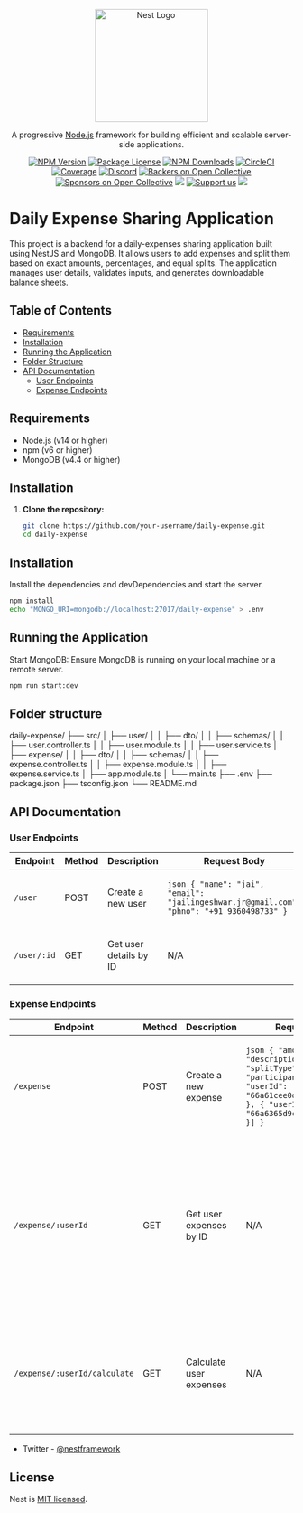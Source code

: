 <p align="center">
  <a href="http://nestjs.com/" target="blank"><img src="https://nestjs.com/img/logo-small.svg" width="200" alt="Nest Logo" /></a>
</p>

[circleci-image]: https://img.shields.io/circleci/build/github/nestjs/nest/master?token=abc123def456
[circleci-url]: https://circleci.com/gh/nestjs/nest

  <p align="center">A progressive <a href="http://nodejs.org" target="_blank">Node.js</a> framework for building efficient and scalable server-side applications.</p>
    <p align="center">
<a href="https://www.npmjs.com/~nestjscore" target="_blank"><img src="https://img.shields.io/npm/v/@nestjs/core.svg" alt="NPM Version" /></a>
<a href="https://www.npmjs.com/~nestjscore" target="_blank"><img src="https://img.shields.io/npm/l/@nestjs/core.svg" alt="Package License" /></a>
<a href="https://www.npmjs.com/~nestjscore" target="_blank"><img src="https://img.shields.io/npm/dm/@nestjs/common.svg" alt="NPM Downloads" /></a>
<a href="https://circleci.com/gh/nestjs/nest" target="_blank"><img src="https://img.shields.io/circleci/build/github/nestjs/nest/master" alt="CircleCI" /></a>
<a href="https://coveralls.io/github/nestjs/nest?branch=master" target="_blank"><img src="https://coveralls.io/repos/github/nestjs/nest/badge.svg?branch=master#9" alt="Coverage" /></a>
<a href="https://discord.gg/G7Qnnhy" target="_blank"><img src="https://img.shields.io/badge/discord-online-brightgreen.svg" alt="Discord"/></a>
<a href="https://opencollective.com/nest#backer" target="_blank"><img src="https://opencollective.com/nest/backers/badge.svg" alt="Backers on Open Collective" /></a>
<a href="https://opencollective.com/nest#sponsor" target="_blank"><img src="https://opencollective.com/nest/sponsors/badge.svg" alt="Sponsors on Open Collective" /></a>
  <a href="https://paypal.me/kamilmysliwiec" target="_blank"><img src="https://img.shields.io/badge/Donate-PayPal-ff3f59.svg"/></a>
    <a href="https://opencollective.com/nest#sponsor"  target="_blank"><img src="https://img.shields.io/badge/Support%20us-Open%20Collective-41B883.svg" alt="Support us"></a>
  <a href="https://twitter.com/nestframework" target="_blank"><img src="https://img.shields.io/twitter/follow/nestframework.svg?style=social&label=Follow"></a>
</p>
  <!--[![Backers on Open Collective](https://opencollective.com/nest/backers/badge.svg)](https://opencollective.com/nest#backer)
  [![Sponsors on Open Collective](https://opencollective.com/nest/sponsors/badge.svg)](https://opencollective.com/nest#sponsor)-->

# Daily Expense Sharing Application

This project is a backend for a daily-expenses sharing application built using NestJS and MongoDB. It allows users to add expenses and split them based on exact amounts, percentages, and equal splits. The application manages user details, validates inputs, and generates downloadable balance sheets.

## Table of Contents

- [Requirements](#requirements)
- [Installation](#installation)
- [Running the Application](#running-the-application)
- [Folder Structure](#folder-structure)
- [API Documentation](#api-documentation)
  - [User Endpoints](#user-endpoints)
  - [Expense Endpoints](#expense-endpoints)

## Requirements

- Node.js (v14 or higher)
- npm (v6 or higher)
- MongoDB (v4.4 or higher)

## Installation

1. **Clone the repository:**
   ```bash
   git clone https://github.com/your-username/daily-expense.git
   cd daily-expense

## Installation

Install the dependencies and devDependencies and start the server.

```sh
npm install
echo "MONGO_URI=mongodb://localhost:27017/daily-expense" > .env
```

## Running the Application
Start MongoDB:
Ensure MongoDB is running on your local machine or a remote server.

```sh
npm run start:dev
```

## Folder structure
daily-expense/
├── src/
│   ├── user/
│   │   ├── dto/
│   │   ├── schemas/
│   │   ├── user.controller.ts
│   │   ├── user.module.ts
│   │   ├── user.service.ts
│   ├── expense/
│   │   ├── dto/
│   │   ├── schemas/
│   │   ├── expense.controller.ts
│   │   ├── expense.module.ts
│   │   ├── expense.service.ts
│   ├── app.module.ts
│   └── main.ts
├── .env
├── package.json
├── tsconfig.json
└── README.md

## API Documentation
### User Endpoints

| Endpoint               | Method | Description              | Request Body                                                                                         | Response                                                                                                                                  |
|------------------------|--------|--------------------------|------------------------------------------------------------------------------------------------------|-------------------------------------------------------------------------------------------------------------------------------------------|
| `/user`                | POST   | Create a new user        | ```json { "name": "jai", "email": "jailingeshwar.jr@gmail.com", "phno": "+91 9360498733" } ```       | ```json { "_id": "66a61cee0d9d8f8294a68efa", "name": "jai", "email": "jailingeshwar.jr@gmail.com", "phno": "+91 9360498733", "__v": 0 } ``` |
| `/user/:id`            | GET    | Get user details by ID   | N/A                                                                                                  | ```json { "_id": "66a61cee0d9d8f8294a68efa", "name": "jai", "email": "jailingeshwar.jr@gmail.com", "phno": "+91 9360498733", "__v": 0 } ``` |

### Expense Endpoints

| Endpoint                       | Method | Description                | Request Body                                                                                                                                            | Response                                                                                                                  |
|--------------------------------|--------|----------------------------|---------------------------------------------------------------------------------------------------------------------------------------------------------|---------------------------------------------------------------------------------------------------------------------------|
| `/expense`                     | POST   | Create a new expense       | ```json { "amount": 2500, "description": "Trip", "splitType": "Equal", "participants": [{ "userId": "66a61cee0d9d8f8294a68efa" }, { "userId": "66a6365d9caba9a2b09f8760" }] } ``` | ```json { "_id": "66a63835c2f0feab2b9c98bc", "amount": 2500, "description": "Trip", "splitType": "Equal", "participants": [{ "userId": "66a61cee0d9d8f8294a68efa" }, { "userId": "66a6365d9caba9a2b09f8760" }], "__v": 0 } ``` |
| `/expense/:userId`             | GET    | Get user expenses by ID    | N/A                                                                                                                                                     | ```json [ { "_id": "66a63835c2f0feab2b9c98bc", "amount": 2500, "description": "Trip", "splitType": "Equal", "participants": [{ "userId": "66a61cee0d9d8f8294a68efa" }, { "userId": "66a6365d9caba9a2b09f8760" }] }, { "_id": "66a6365d9caba9a2b09f8760", "amount": 500, "description": "PetFood", "splitType": "Exact", "participants": [{ "userId": "66a61cee0d9d8f8294a68efa", "amount": 500 }] } ] ``` |
| `/expense/:userId/calculate`   | GET    | Calculate user expenses    | N/A                                                                                                                                                     | ```json { "total": 2500, "splitDetails": [{ "expenseId": "66a63835c2f0feab2b9c98bc", "amountOwed": 1250, "description": "Trip", "owesTo": "userName1" }, { "expenseId": "66a6365d9caba9a2b09f8760", "amountOwed": 500, "description": "PetFood", "owesTo": "userName2" }], "checkedBy": "jai" } ``` |
- Twitter - [@nestframework](https://twitter.com/nestframework)

## License

Nest is [MIT licensed](LICENSE).
